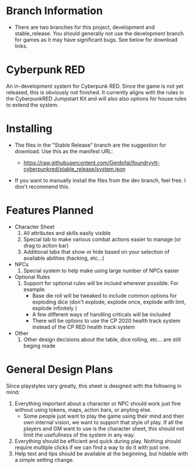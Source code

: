 # Branch Information

- There are two branches for this project, development and stable_release. You should generally not use the development branch for games as it may have significant bugs. See below for download links.


# Cyberpunk RED

An in-development system for Cyberpunk RED. Since the game is not yet released, this is obviously not finished. It currently aligns with the rules in the CyberpunkRED Jumpstart Kit and will also also options for house rules to extend the system.

# Installing

- The files in the "Stable Release" branch are the suggestion for download. Use this as the manifest URL:
  - https://raw.githubusercontent.com/Gerdofal/foundryvtt-cyberpunkred/stable_release/system.json
  
- If you want to manually install the files from the dev branch, feel free. I don't recommend this.

# Features Planned

- Character Sheet
  1. All attributes and skills easily visible
  2. Special tab to make various combat actions easier to manage (or drag to action bar)
  3. Additional tabs that show or hide based on your selection of available abilities (hacking, etc...)
- NPCs
  1. Special system to help make using large number of NPCs easier
- Optional Rules
  1. Support for optional rules will be inclued wherever possible. For example:
     - Base die roll will be tweaked to include common options for exploding dice (don't explode, explode once, explode with limt, explode infinitely )
	 - A few different ways of handling criticals will be included
	 - There will be options to use the CP 2020 health track system instead of the CP RED health track system
- Other
  1. Other design decisions about the table, dice rolling, etc... are still beging made
  
# General Design Plans

Since playstyles vary greatly, this sheet is designed with the following in mind:

1. Everything important about a character or NPC should work just fine without using tokens, maps, action bars, or anyting else.
   - Some people just want to play the game using their mind and their own internal vision, we want to support that style of play. If all the players and GM want to use is the character sheet, this should not limit the usefullness of the system in any way.
2. Everything should be efficient and quick during play. Nothing should require multiple clicks if we can find a way to do it with just one.
3. Help text and tips should be available at the beginning, but hidable with a simple setting change.
